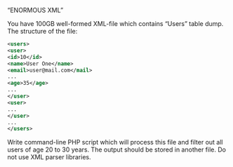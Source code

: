 “ENORMOUS XML”


You have 100GB well-formed XML-file which contains “Users” table dump. The structure of the file:

~~~xml
<users>
<user>
<id>10</id>
<name>User One</name>
<email>user@mail.com</mail>
...
<age>35</age>
...
</user>
<user>
...
</user>
...
</users>
~~~

Write command-line PHP script which will process this file and filter out all users of age 20 to 30 years.
The output should be stored in another file. Do not use XML parser libraries.
